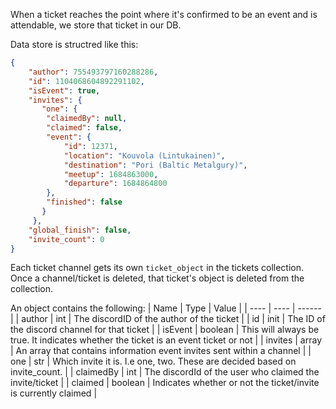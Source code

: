 When a ticket reaches the point where it's confirmed to be an event and is attendable, we store that ticket in our DB. 

Data store is structred like this:
```json
{
    "author": 755493797160288286,
    "id": 1104068604892291102,
    "isEvent": true,
    "invites": {
       "one": {
        "claimedBy": null,
        "claimed": false,
        "event": {
            "id": 12371,
            "location": "Kouvola (Lintukainen)",
            "destination": "Pori (Baltic Metalgury)",
            "meetup": 1684863000,
            "departure": 1684864800
        },
        "finished": false
       }
     },
    "global_finish": false,
    "invite_count": 0
}
```

Each ticket channel gets its own `ticket_object` in the tickets collection. Once a channel/ticket is deleted, that ticket's object is deleted from the collection.

An object contains the following:
| Name | Type | Value | 
| ---- | ---- | ------ |
| author | int   | The discordID of the author of the ticket    |
| id | init   | The ID of the discord channel for that ticket |
| isEvent | boolean   | This will always be true. It indicates whether the ticket is an event ticket or not     |
| invites | array | An array that contains information event invites sent within a channel |
| one | str | Which invite it is. I.e one, two. These are decided based on invite_count. |
| claimedBy | int | The discordId of the user who claimed the invite/ticket |
| claimed | boolean | Indicates whether or not the ticket/invite is currently claimed |


